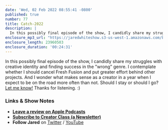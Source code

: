 ```yaml
---
date: 'Wed, 02 Feb 2022 08:55:41 -0800'
published: true
number: 77
title: Catch-2022
description: |
  In this possibly final episode of the show, I candidly share my struggles with creative identity and finding success in the "wrong" genre. I contemplate whether I should cancel Fresh Fusion and put greater effort behind other projects. And I wonder what makes sense as a creator in a year when I expect to be on the road more often than not. Should I stay or should I go?
enclosure_mp3_url: "https://jaredwhiteshow.s3-us-west-1.amazonaws.com/Episode%2077%20-%20Catch-2022.mp3"
enclosure_length: 23960503
enclosure_duration: '00:24:31'
---
```


In this possibly final episode of the show, I candidly share my struggles with creative identity and finding success in the "wrong" genre. I contemplate whether I should cancel Fresh Fusion and put greater effort behind other projects. And I wonder what makes sense as a creator in a year when I expect to be on the road more often than not. Should I stay or should I go? [Let me know!](https://twitter.com/jaredcwhite) Thanks for listening. :)

### Links & Show Notes

* **[Leave a review on Apple Podcasts](https://podcasts.apple.com/us/podcast/fresh-fusion/id1387528457)**
* **[Subscribe to Creator Class (a Newsletter)](https://www.getrevue.co/profile/creatorclass)**
* **Follow Jared** on [Twitter](https://twitter.com/jaredcwhite) / [YouTube](https://www.youtube.com/channel/UCx90UL8AZfxSbBbFQ7L2t5w)
